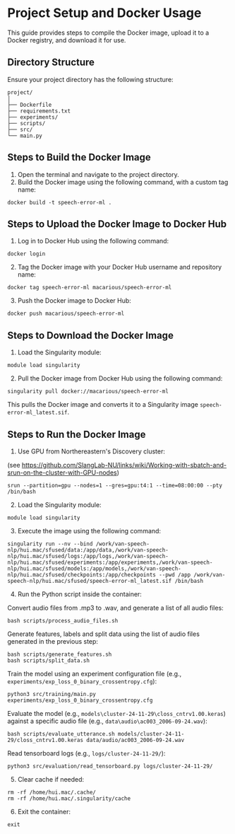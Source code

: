 # Project Setup and Docker Usage

This guide provides steps to compile the Docker image, upload it to a Docker registry, and download it for use.

## Directory Structure

Ensure your project directory has the following structure:

```
project/
│
├── Dockerfile
├── requirements.txt
├── experiments/
├── scripts/
├── src/
└── main.py
```

## Steps to Build the Docker Image

1. Open the terminal and navigate to the project directory.
2. Build the Docker image using the following command, with a custom tag name:

`docker build -t speech-error-ml .`

## Steps to Upload the Docker Image to Docker Hub

1. Log in to Docker Hub using the following command:

`docker login`

2. Tag the Docker image with your Docker Hub username and repository name:

`docker tag speech-error-ml macarious/speech-error-ml`

3. Push the Docker image to Docker Hub:

`docker push macarious/speech-error-ml`

## Steps to Download the Docker Image

1. Load the Singularity module:

`module load singularity`

2. Pull the Docker image from Docker Hub using the following command:

`singularity pull docker://macarious/speech-error-ml`

This pulls the Docker image and converts it to a Singularity image `speech-error-ml_latest.sif`.

## Steps to Run the Docker Image

1. Use GPU from Northereastern's Discovery cluster:

(see https://github.com/SlangLab-NU/links/wiki/Working-with-sbatch-and-srun-on-the-cluster-with-GPU-nodes)

`srun --partition=gpu --nodes=1 --gres=gpu:t4:1 --time=08:00:00 --pty /bin/bash`

2. Load the Singularity module:

`module load singularity`

3. Execute the image using the following command:

`singularity run --nv --bind /work/van-speech-nlp/hui.mac/sfused/data:/app/data,/work/van-speech-nlp/hui.mac/sfused/logs:/app/logs,/work/van-speech-nlp/hui.mac/sfused/experiments:/app/experiments,/work/van-speech-nlp/hui.mac/sfused/models:/app/models,/work/van-speech-nlp/hui.mac/sfused/checkpoints:/app/checkpoints --pwd /app /work/van-speech-nlp/hui.mac/sfused/speech-error-ml_latest.sif /bin/bash`

4. Run the Python script inside the container:

Convert audio files from .mp3 to .wav, and generate a list of all audio files:
```
bash scripts/process_audio_files.sh
```

Generate features, labels and split data using the list of audio files generated in the previous step:
```
bash scripts/generate_features.sh
bash scripts/split_data.sh
```

Train the model using an experiment configuration file (e.g., `experiments/exp_loss_0_binary_crossentropy.cfg`):
```
python3 src/training/main.py experiments/exp_loss_0_binary_crossentropy.cfg
```

Evaluate the model (e.g., `models\cluster-24-11-29\closs_cntrv1.00.keras`) against a specific audio file (e.g., `data\audio\ac003_2006-09-24.wav`):
```
bash scripts/evaluate_utterance.sh models/cluster-24-11-29/closs_cntrv1.00.keras data/audio/ac003_2006-09-24.wav
```

Read tensorboard logs (e.g., `logs/cluster-24-11-29/`):
```
python3 src/evaluation/read_tensorboard.py logs/cluster-24-11-29/
```

5. Clear cache if needed:

```
rm -rf /home/hui.mac/.cache/
rm -rf /home/hui.mac/.singularity/cache
```

6. Exit the container:

```
exit
```
